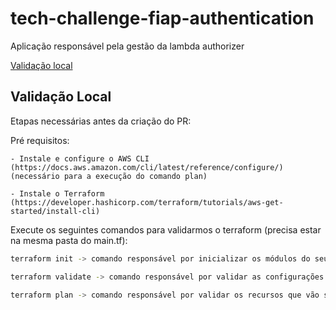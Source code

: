 # tech-challenge-fiap-authentication

Aplicação responsável pela gestão da lambda authorizer

[Validação local](#validação-local)

## Validação Local

Etapas necessárias antes da criação do PR:

Pré requisitos:

    - Instale e configure o AWS CLI (https://docs.aws.amazon.com/cli/latest/reference/configure/)(necessário para a execução do comando plan)

    - Instale o Terraform (https://developer.hashicorp.com/terraform/tutorials/aws-get-started/install-cli)

Execute os seguintes comandos para validarmos o terraform (precisa estar na mesma pasta do main.tf):

```bash
terraform init -> comando responsável por inicializar os módulos do seu terraform

terraform validate -> comando responsável por validar as configurações do seu terraform

terraform plan -> comando responsável por validar os recursos que vão ser provisionados 
```